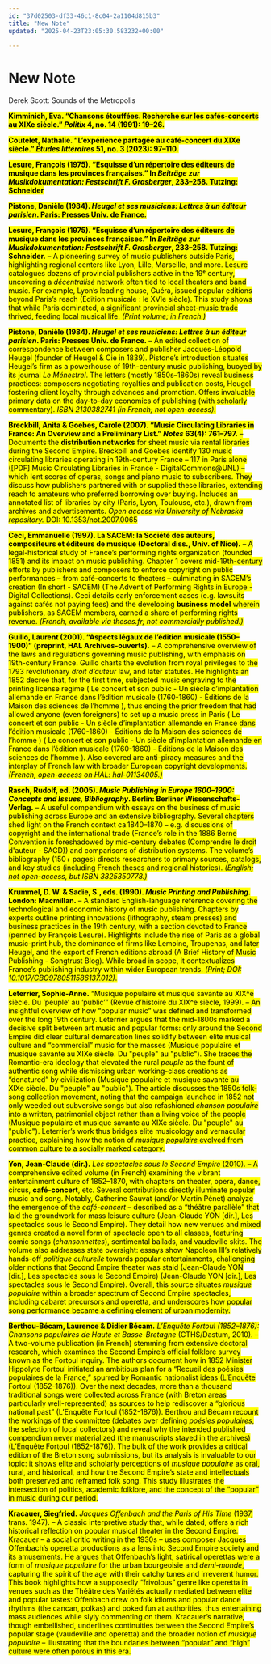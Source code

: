 ```yaml
---
id: "37d02503-df33-46c1-8c04-2a1104d815b3"
title: "New Note"
updated: "2025-04-23T23:05:30.583232+00:00"

---
```

# New Note

<p>Derek Scott: Sounds of the Metropolis</p><p><strong><mark>Kimminich, Eva. “Chansons étouffées. Recherche sur les cafés-concerts au XIXe siècle.” </mark><em><mark>Politix</mark></em><mark> 4, no. 14 (1991): 19–26.</mark></strong></p><p><strong><mark>Coutelet, Nathalie. “L’expérience partagée au café-concert du XIXe siècle.” </mark><em><mark>Études littéraires</mark></em><mark> 51, no. 3 (2023): 97–110.</mark></strong></p><p></p><p><strong><mark>Lesure, François (1975). “Esquisse d’un répertoire des éditeurs de musique dans les provinces françaises.” In </mark><em><mark>Beiträge zur Musikdokumentation: Festschrift F. Grasberger</mark></em><mark>, 233–258. Tutzing: Schneider</mark></strong></p><p><strong><mark>Pistone, Danièle (1984). </mark><em><mark>Heugel et ses musiciens: Lettres à un éditeur parisien</mark></em><mark>. Paris: Presses Univ. de France.</mark></strong></p><p></p><p><strong><mark>Lesure, François (1975). “Esquisse d’un répertoire des éditeurs de musique dans les provinces françaises.” In </mark><em><mark>Beiträge zur Musikdokumentation: Festschrift F. Grasberger</mark></em><mark>, 233–258. Tutzing: Schneider.</mark></strong><mark> – A pioneering survey of music publishers outside Paris, highlighting regional centers like Lyon, Lille, Marseille, and more. Lesure catalogues dozens of provincial publishers active in the 19ᵉ century, uncovering a </mark><em><mark>décentralisé</mark></em><mark> network often tied to local theaters and band music. For example, Lyon’s leading house, Guéra, issued popular editions beyond Paris’s reach (Edition musicale : le XVIe siècle). This study shows that while Paris dominated, a significant provincial sheet-music trade thrived, feeding local musical life. </mark><em><mark>(Print volume; in French.)</mark></em></p><p><strong><mark>Pistone, Danièle (1984). </mark><em><mark>Heugel et ses musiciens: Lettres à un éditeur parisien</mark></em><mark>. Paris: Presses Univ. de France.</mark></strong><mark> – An edited collection of correspondence between composers and publisher Jacques-Léopold Heugel (founder of Heugel &amp; Cie in 1839). Pistone’s introduction situates Heugel’s firm as a powerhouse of 19th-century music publishing, buoyed by its journal </mark><em><mark>Le Ménestrel</mark></em><mark>. The letters (mostly 1850s–1860s) reveal business practices: composers negotiating royalties and publication costs, Heugel fostering client loyalty through advances and promotion. Offers invaluable primary data on the day-to-day economics of publishing (with scholarly commentary). </mark><em><mark>ISBN 2130382741 (in French; not open-access).</mark></em></p><p><strong><mark>Breckbill, Anita &amp; Goebes, Carole (2007). “Music Circulating Libraries in France: An Overview and a Preliminary List.” </mark><em><mark>Notes</mark></em><mark> 63(4): 761–797.</mark></strong><mark> – Documents the </mark><strong><mark>distribution networks</mark></strong><mark> for sheet music via rental libraries during the Second Empire. Breckbill and Goebes identify 130 music circulating libraries operating in 19th-century France – 117 in Paris alone ([PDF] Music Circulating Libraries in France - DigitalCommons@UNL) – which lent scores of operas, songs and piano music to subscribers. They discuss how publishers partnered with or supplied these libraries, extending reach to amateurs who preferred borrowing over buying. Includes an annotated list of libraries by city (Paris, Lyon, Toulouse, etc.), drawn from archives and advertisements. </mark><em><mark>Open access via University of Nebraska repository.</mark></em><mark> DOI: 10.1353/not.2007.0065</mark></p><p><strong><mark>Ceci, Emmanuelle (1997). La SACEM: la Société des auteurs, compositeurs et éditeurs de musique (Doctoral diss., Univ. of Nice).</mark></strong><mark> – A legal-historical study of France’s performing rights organization (founded 1851) and its impact on music publishing. Chapter 1 covers mid-19th-century efforts by publishers and composers to enforce copyright on public performances – from café-concerts to theaters – culminating in SACEM’s creation (In short - SACEM) (The Advent of Performing Rights in Europe - Digital Collections). Ceci details early enforcement cases (e.g. lawsuits against cafés not paying fees) and the developing </mark><strong><mark>business model</mark></strong><mark> wherein publishers, as SACEM members, earned a share of performing rights revenue. </mark><em><mark>(French, available via theses.fr; not commercially published.)</mark></em></p><p><strong><mark>Guillo, Laurent (2001). “Aspects légaux de l’édition musicale (1550–1900)” (preprint, HAL Archives-ouverts).</mark></strong><mark> – A comprehensive overview of the laws and regulations governing music publishing, with emphasis on 19th-century France. Guillo charts the evolution from royal privileges to the 1793 revolutionary </mark><em><mark>droit d’auteur</mark></em><mark> law, and later statutes. He highlights an 1852 decree that, for the first time, subjected music engraving to the printing license regime ( Le concert et son public - Un siècle d’implantation allemande en France dans l’édition musicale (1760-1860) - Éditions de la Maison des sciences de l’homme ), thus ending the prior freedom that had allowed anyone (even foreigners) to set up a music press in Paris ( Le concert et son public - Un siècle d’implantation allemande en France dans l’édition musicale (1760-1860) - Éditions de la Maison des sciences de l’homme ) ( Le concert et son public - Un siècle d’implantation allemande en France dans l’édition musicale (1760-1860) - Éditions de la Maison des sciences de l’homme ). Also covered are anti-piracy measures and the interplay of French law with broader European copyright developments. </mark><em><mark>(French, open-access on HAL: hal-01134005.)</mark></em></p><p><strong><mark>Rasch, Rudolf, ed. (2005). </mark><em><mark>Music Publishing in Europe 1600–1900: Concepts and Issues, Bibliography</mark></em><mark>. Berlin: Berliner Wissenschafts-Verlag.</mark></strong><mark> – A useful compendium with essays on the business of music publishing across Europe and an extensive bibliography. Several chapters shed light on the French context ca.1840–1870 – e.g. discussions of copyright and the international trade (France’s role in the 1886 Berne Convention is foreshadowed by mid-century debates (Comprendre le droit d'auteur - SACD)) and comparisons of distribution systems. The volume’s bibliography (150+ pages) directs researchers to primary sources, catalogs, and key studies (including French theses and regional histories). </mark><em><mark>(English; not open-access, but ISBN 3825350778.)</mark></em></p><p><strong><mark>Krummel, D. W. &amp; Sadie, S., eds. (1990). </mark><em><mark>Music Printing and Publishing</mark></em><mark>. London: Macmillan.</mark></strong><mark> – A standard English-language reference covering the technological and economic history of music publishing. Chapters by experts outline printing innovations (lithography, steam presses) and business practices in the 19th century, with a section devoted to France (penned by François Lesure). Highlights include the rise of Paris as a global music-print hub, the dominance of firms like Lemoine, Troupenas, and later Heugel, and the export of French editions abroad (A Brief History of Music Publishing - Songtrust Blog). While broad in scope, it contextualizes France’s publishing industry within wider European trends. </mark><em><mark>(Print; DOI: 10.1017/CBO9780511586137.012)</mark></em><mark>.</mark></p><p><strong><mark>Leterrier, Sophie-Anne.</mark></strong><mark> “Musique populaire et musique savante au XIX^e siècle. Du ‘peuple’ au ‘public’” (Revue d’histoire du XIX^e siècle, 1999). – An insightful overview of how “popular music” was defined and transformed over the long 19th century. Leterrier argues that the mid-1800s marked a decisive split between art music and popular forms: only around the Second Empire did clear cultural demarcation lines solidify between elite musical culture and “commercial” music for the masses (Musique populaire et musique savante au XIXe&nbsp;siècle. Du "peuple" au "public"). She traces the Romantic-era ideology that elevated the rural </mark><em><mark>peuple</mark></em><mark> as the fount of authentic song while dismissing urban working-class creations as “denatured” by civilization (Musique populaire et musique savante au XIXe&nbsp;siècle. Du "peuple" au "public"). The article discusses the 1850s folk-song collection movement, noting that the campaign launched in 1852 not only weeded out subversive songs but also refashioned </mark><em><mark>chanson populaire</mark></em><mark> into a written, patrimonial object rather than a living voice of the people (Musique populaire et musique savante au XIXe&nbsp;siècle. Du "peuple" au "public"). Leterrier’s work thus bridges elite musicology and vernacular practice, explaining how the notion of </mark><em><mark>musique populaire</mark></em><mark> evolved from common culture to a socially marked category.</mark></p><p><strong><mark>Yon, Jean-Claude (dir.).</mark></strong><mark> </mark><em><mark>Les spectacles sous le Second Empire</mark></em><mark> (2010). – A comprehensive edited volume (in French) examining the vibrant entertainment culture of 1852–1870, with chapters on theater, opera, dance, circus, </mark><strong><mark>café-concert</mark></strong><mark>, etc. Several contributions directly illuminate popular music and song. Notably, Catherine Sauvat (and/or Martin Pénet) analyze the emergence of the </mark><em><mark>café-concert</mark></em><mark> – described as a “théâtre parallèle” that laid the groundwork for mass leisure culture (Jean-Claude YON [dir.], Les spectacles sous le Second Empire). They detail how new venues and mixed genres created a novel form of spectacle open to all classes, featuring comic songs (</mark><em><mark>chansonnettes</mark></em><mark>), sentimental ballads, and vaudeville skits. The volume also addresses state oversight: essays show Napoleon III’s relatively hands-off </mark><em><mark>politique culturelle</mark></em><mark> towards popular entertainments, challenging older notions that Second Empire theater was staid (Jean-Claude YON [dir.], Les spectacles sous le Second Empire) (Jean-Claude YON [dir.], Les spectacles sous le Second Empire). Overall, this source situates </mark><em><mark>musique populaire</mark></em><mark> within a broader spectrum of Second Empire spectacles, including cabaret precursors and operetta, and underscores how popular song performance became a defining element of urban modernity.</mark></p><p><strong><mark>Berthou-Bécam, Laurence &amp; Didier Bécam.</mark></strong><mark> </mark><em><mark>L’Enquête Fortoul (1852–1876): Chansons populaires de Haute et Basse-Bretagne</mark></em><mark> (CTHS/Dastum, 2010). – A two-volume publication (in French) stemming from extensive doctoral research, which examines the Second Empire’s official folklore survey known as the Fortoul inquiry. The authors document how in 1852 Minister Hippolyte Fortoul initiated an ambitious plan for a “Recueil des poésies populaires de la France,” spurred by Romantic nationalist ideas (L’Enquête Fortoul (1852-1876)). Over the next decades, more than a thousand traditional songs were collected across France (with Breton areas particularly well-represented) as sources to help rediscover a “glorious national past” (L’Enquête Fortoul (1852-1876)). Berthou and Bécam recount the workings of the committee (debates over defining </mark><em><mark>poésies populaires</mark></em><mark>, the selection of local collectors) and reveal why the intended published compendium never materialized (the manuscripts stayed in the archives) (L’Enquête Fortoul (1852-1876)). The bulk of the work provides a critical edition of the Breton song submissions, but its analysis is invaluable to our topic: it shows elite and scholarly perceptions of </mark><em><mark>musique populaire</mark></em><mark> as oral, rural, and historical, and how the Second Empire’s state and intellectuals both preserved and reframed folk song. This study illustrates the intersection of politics, academic folklore, and the concept of the “popular” in music during our period.</mark></p><p><strong><mark>Kracauer, Siegfried.</mark></strong><mark> </mark><em><mark>Jacques Offenbach and the Paris of His Time</mark></em><mark> (1937, trans. 1947). – A classic interpretive study that, while dated, offers a rich historical reflection on popular musical theater in the Second Empire. Kracauer – a social critic writing in the 1930s – uses composer Jacques Offenbach’s operetta productions as a lens into Second Empire society and its amusements. He argues that Offenbach’s light, satirical operettas were a form of </mark><em><mark>musique populaire</mark></em><mark> for the urban bourgeoisie and </mark><em><mark>demi-monde</mark></em><mark>, capturing the spirit of the age with their catchy tunes and irreverent humor. This book highlights how a supposedly “frivolous” genre like operetta in venues such as the Théâtre des Variétés actually mediated between elite and popular tastes: Offenbach drew on folk idioms and popular dance rhythms (the cancan, polkas) and poked fun at authorities, thus entertaining mass audiences while slyly commenting on them. Kracauer’s narrative, though embellished, underlines continuities between the Second Empire’s popular stage (vaudeville and operetta) and the broader notion of </mark><em><mark>musique populaire</mark></em><mark> – illustrating that the boundaries between “popular” and “high” culture were often porous in this era.</mark></p>